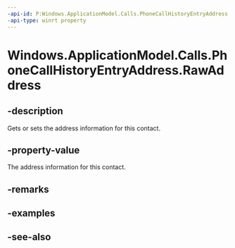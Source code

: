 ```yaml
---
-api-id: P:Windows.ApplicationModel.Calls.PhoneCallHistoryEntryAddress.RawAddress
-api-type: winrt property
---
```


<!-- Property syntax
public string RawAddress { get;  set; }
-->

# Windows.ApplicationModel.Calls.PhoneCallHistoryEntryAddress.RawAddress

## -description
Gets or sets the address information for this contact.

## -property-value
The address information for this contact.

## -remarks

## -examples

## -see-also
